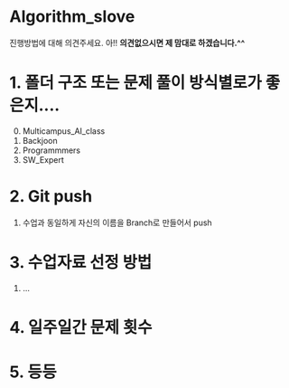 # Algorithm_slove

진행방법에 대해 의견주세요.
아!! **의견없으시면 제 맘대로 하겠습니다.^^**

# 1. 폴더 구조 또는 문제 풀이 방식별로가 좋은지.... 
0. Multicampus_AI_class
1. Backjoon
2. Programmmers
3. SW_Expert

# 2. Git push
1. 수업과 동일하게 자신의 이름을 Branch로 만들어서 push

# 3. 수업자료 선정 방법
1. ...

# 4. 일주일간 문제 횟수 


# 5. 등등
